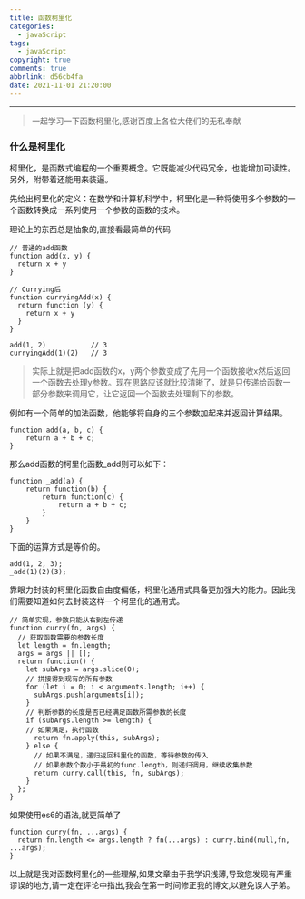 ```yaml
---
title: 函数柯里化
categories:
  - javaScript
tags:
  - javaScript
copyright: true
comments: true
abbrlink: d56cb4fa
date: 2021-11-01 21:20:00
---
```


<hr style='filter:progid:DXImageTransform.Microsoft.Glow(color=#FF0000,strength=10)' color='#FF0000' size='1' />

> 一起学习一下函数柯里化,感谢百度上各位大佬们的无私奉献

<!--more-->

### 什么是柯里化

柯里化，是函数式编程的一个重要概念。它既能减少代码冗余，也能增加可读性。另外，附带着还能用来装逼。

先给出柯里化的定义：在数学和计算机科学中，柯里化是一种将使用多个参数的一个函数转换成一系列使用一个参数的函数的技术。

理论上的东西总是抽象的,直接看最简单的代码

```
// 普通的add函数
function add(x, y) {
  return x + y
}

// Currying后
function curryingAdd(x) {
  return function (y) {
    return x + y
  }
}

add(1, 2)           // 3
curryingAdd(1)(2)   // 3
```

> 实际上就是把add函数的x，y两个参数变成了先用一个函数接收x然后返回一个函数去处理y参数。现在思路应该就比较清晰了，就是只传递给函数一部分参数来调用它，让它返回一个函数去处理剩下的参数。

例如有一个简单的加法函数，他能够将自身的三个参数加起来并返回计算结果。

```
function add(a, b, c) {
    return a + b + c;
}
```

那么add函数的柯里化函数_add则可以如下：

```
function _add(a) {
    return function(b) {
        return function(c) {
            return a + b + c;
        }
    }
}
```

下面的运算方式是等价的。

```
add(1, 2, 3);
_add(1)(2)(3);
```

靠眼力封装的柯里化函数自由度偏低，柯里化通用式具备更加强大的能力。因此我们需要知道如何去封装这样一个柯里化的通用式。

```
// 简单实现，参数只能从右到左传递
function curry(fn, args) {
  // 获取函数需要的参数长度
  let length = fn.length;
  args = args || [];
  return function() {
    let subArgs = args.slice(0);
    // 拼接得到现有的所有参数
    for (let i = 0; i < arguments.length; i++) {
      subArgs.push(arguments[i]);
    }
    // 判断参数的长度是否已经满足函数所需参数的长度
    if (subArgs.length >= length) {
    // 如果满足，执行函数
      return fn.apply(this, subArgs);
    } else {
      // 如果不满足，递归返回科里化的函数，等待参数的传入
      // 如果参数个数小于最初的func.length，则递归调用，继续收集参数
      return curry.call(this, fn, subArgs);
    }
  };
}
```

如果使用es6的语法,就更简单了

```
function curry(fn, ...args) {
  return fn.length <= args.length ? fn(...args) : curry.bind(null,fn, ...args);
}
```

以上就是我对函数柯里化的一些理解,如果文章由于我学识浅薄,导致您发现有严重谬误的地方,请一定在评论中指出,我会在第一时间修正我的博文,以避免误人子弟。